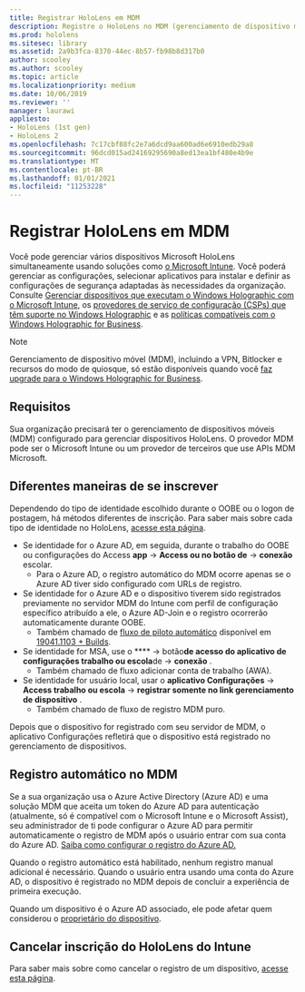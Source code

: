 ```yaml
---
title: Registrar HoloLens em MDM
description: Registre o HoloLens no MDM (gerenciamento de dispositivo móvel) para facilitar o gerenciamento de vários dispositivos.
ms.prod: hololens
ms.sitesec: library
ms.assetid: 2a9b3fca-8370-44ec-8b57-fb98b8d317b0
author: scooley
ms.author: scooley
ms.topic: article
ms.localizationpriority: medium
ms.date: 10/06/2019
ms.reviewer: ''
manager: laurawi
appliesto:
- HoloLens (1st gen)
- HoloLens 2
ms.openlocfilehash: 7c17cbf88fc2e7a6dcd9aa600ad6e6910edb29a8
ms.sourcegitcommit: 96dcd015ad24169295690a8ed13ea1bf480e4b9e
ms.translationtype: MT
ms.contentlocale: pt-BR
ms.lasthandoff: 01/01/2021
ms.locfileid: "11253228"
---
```

# Registrar HoloLens em MDM

Você pode gerenciar vários dispositivos Microsoft HoloLens simultaneamente usando soluções como [o Microsoft Intune](https://docs.microsoft.com/intune/windows-holographic-for-business). Você poderá gerenciar as configurações, selecionar aplicativos para instalar e definir as configurações de segurança adaptadas às necessidades da organização. Consulte [Gerenciar dispositivos que executam o Windows Holographic com o Microsoft Intune](https://docs.microsoft.com/intune/windows-holographic-for-business), os [provedores de serviço de configuração (CSPs) que têm suporte no Windows Holographic](https://msdn.microsoft.com/windows/hardware/commercialize/customize/mdm/configuration-service-provider-reference#hololens) e as [políticas compatíveis com o Windows Holographic for Business](https://msdn.microsoft.com/windows/hardware/commercialize/customize/mdm/policy-configuration-service-provider#hololenspolicies).

> [!NOTE]
> Gerenciamento de dispositivo móvel (MDM), incluindo a VPN, Bitlocker e recursos do modo de quiosque, só estão disponíveis quando você [faz upgrade para o Windows Holographic for Business](hololens1-upgrade-enterprise.md).

## Requisitos

 Sua organização precisará ter o gerenciamento de dispositivos móveis (MDM) configurado para gerenciar dispositivos HoloLens. O provedor MDM pode ser o Microsoft Intune ou um provedor de terceiros que use APIs MDM Microsoft.
 
## Diferentes maneiras de se inscrever

Dependendo do tipo de identidade escolhido durante o OOBE ou o logon de postagem, há métodos diferentes de inscrição. Para saber mais sobre cada tipo de identidade no HoloLens, [acesse esta página](hololens-identity.md).

- Se identidade for o Azure AD, em seguida, durante o trabalho do OOBE ou configurações do Access **app**  ->  **Access ou no botão de**  ->  **conexão** escolar.
    - Para o Azure AD, o registro automático do MDM ocorre apenas se o Azure AD tiver sido configurado com URLs de registro.
- Se identidade for o Azure AD e o dispositivo tiverem sido registrados previamente no servidor MDM do Intune com perfil de configuração específico atribuído a ele, o Azure AD-Join e o registro ocorrerão automaticamente durante OOBE.
    - Também chamado de [fluxo de piloto automático](hololens2-autopilot.md) disponível em [19041.1103 + Builds](hololens-release-notes.md#windows-holographic-version-2004).
- Se identidade for MSA, use o ****  ->  botão**de acesso do aplicativo de configurações trabalho ou escola**de  ->  **conexão** .
    - Também chamado de fluxo adicionar conta de trabalho (AWA).
- Se identidade for usuário local, usar o **aplicativo Configurações**  ->  **Access trabalho ou escola**  ->  **registrar somente no link gerenciamento de dispositivo** .
    - Também chamado de fluxo de registro MDM puro.

Depois que o dispositivo for registrado com seu servidor de MDM, o aplicativo Configurações refletirá que o dispositivo está registrado no gerenciamento de dispositivos.

## Registro automático no MDM

Se a sua organização usa o Azure Active Directory (Azure AD) e uma solução MDM que aceita um token do Azure AD para autenticação (atualmente, só é compatível com o Microsoft Intune e o Microsoft Assist), seu administrador de ti pode configurar o Azure AD para permitir automaticamente o registro de MDM após o usuário entrar com sua conta do Azure AD. [Saiba como configurar o registro do Azure AD.](https://docs.microsoft.com/mem/intune/enrollment/windows-enroll#enable-windows-10-automatic-enrollment)

Quando o registro automático está habilitado, nenhum registro manual adicional é necessário. Quando o usuário entra usando uma conta do Azure AD, o dispositivo é registrado no MDM depois de concluir a experiência de primeira execução.

Quando um dispositivo é o Azure AD associado, ele pode afetar quem considerou o [proprietário do dispositivo](security-adminless-os.md#device-owner).

## Cancelar inscrição do HoloLens do Intune

Para saber mais sobre como cancelar o registro de um dispositivo, [acesse esta página](https://docs.microsoft.com/windows/client-management/mdm/disconnecting-from-mdm-unenrollment). 
